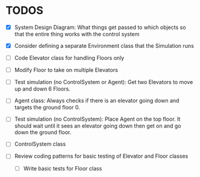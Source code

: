 # TODOS

- [X] System Design Diagram: What things get passed to which objects so that the entire thing works with the control system

- [X] Consider defining a separate Environment class that the Simulation runs

- [ ] Code Elevator class for handling Floors only
- [ ] Modify Floor to take on multiple Elevators

- [ ] Test simulation (no ControlSystem or Agent): Get two Elevators to move up and down 6 Floors.

- [ ] Agent class: Always checks if there is an elevator going down and targets the ground floor 0.

- [ ] Test simulation (no ControlSystem): Place Agent on the top floor. It should wait until it sees an elevator going down then get on and go down the ground floor.


- [ ] ControlSystem class

- [ ] Review coding patterns for basic testing of Elevator and Floor classes
  - [ ] Write basic tests for Floor class